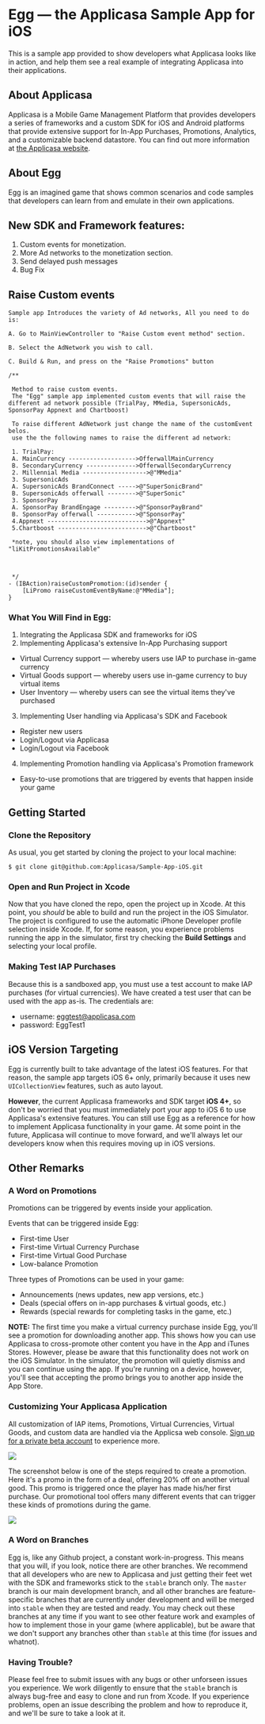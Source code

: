 # Egg &mdash; the Applicasa Sample App for iOS

This is a sample app provided to show developers what Applicasa looks like in action, and help them see a real example of integrating Applicasa into their applications.

## About Applicasa

Applicasa is a Mobile Game Management Platform that provides developers a series of frameworks and a custom SDK for iOS and Android platforms that provide extensive support for In-App Purchases, Promotions, Analytics, and a customizable backend datastore. You can find out more information at [the Applicasa website](http://applicasa.com).

## About Egg

Egg is an imagined game that shows common scenarios and code samples that developers can learn from and emulate in their own applications.

## New SDK and Framework features:
1. Custom events for monetization.
2. More Ad networks to the monetization section.
3. Send delayed push messages
4. Bug Fix


## Raise Custom events

	
	Sample app Introduces the variety of Ad networks, All you need to do is:
	
	A. Go to MainViewController to "Raise Custom event method" section.
	
	B. Select the AdNetwork you wish to call.
	
	C. Build & Run, and press on the "Raise Promotions" button


```
/**
 
 Method to raise custom events.
 The "Egg" sample app implemented custom events that will raise the different ad network possible (TrialPay, MMedia, SupersonicAds, SponsorPay Appnext and Chartboost)
 
 To raise different AdNetwork just change the name of the customEvent belos.
 use the the following names to raise the different ad network:
 
 1. TrialPay:
 A. MainCurrency ------------------->OfferwallMainCurrency
 B. SecondaryCurrency -------------->OfferwallSecondaryCurrency
 2. Millennial Media ------------------>@"MMedia"
 3. SupersonicAds
 A. SupersonicAds BrandConnect ----->@"SuperSonicBrand"
 B. SupersonicAds offerwall -------->@"SuperSonic"
 3. SponsorPay
 A. SponsorPay BrandEngage --------->@"SponsorPayBrand"
 B. SponsorPay offerwall ----------->@"SponsorPay"
 4.Appnext ---------------------------->@"Appnext"
 5.Chartboost ------------------------->@"Chartboost"
 
 *note, you should also view implementations of "liKitPromotionsAvailable"
 
 
 
 */
- (IBAction)raiseCustomPromotion:(id)sender {
    [LiPromo raiseCustomEventByName:@"MMedia"];
}
```

### What You Will Find in Egg:
1. Integrating the Applicasa SDK and frameworks for iOS
2. Implementing Applicasa's extensive In-App Purchasing support
  * Virtual Currency support &mdash; whereby users use IAP to purchase in-game currency
  * Virtual Goods support &mdash; whereby users use in-game currency to buy virtual items
  * User Inventory &mdash; whereby users can see the virtual items they've purchased
3. Implementing User handling via Applicasa's SDK and Facebook
  * Register new users
  * Login/Logout via Applicasa
  * Login/Logout via Facebook
4. Implementing Promotion handling via Applicasa's Promotion framework
  * Easy-to-use promotions that are triggered by events that happen inside your game

## Getting Started

### Clone the Repository

As usual, you get started by cloning the project to your local machine:

```
$ git clone git@github.com:Applicasa/Sample-App-iOS.git
```

### Open and Run Project in Xcode

Now that you have cloned the repo, open the project up in Xcode. At this point, you *should* be able to build and run the project in the iOS Simulator. The project is configured to use the automatic iPhone Developer profile selection inside Xcode. If, for some reason, you experience problems running the app in the simulator, first try checking the **Build Settings** and selecting your local profile.

### Making Test IAP Purchases

Because this is a sandboxed app, you must use a test account to make IAP purchases (for virtual currencies). We have created a test user that can be used with the app as-is. The credentials are:

* username: eggtest@applicasa.com
* password: EggTest1

## iOS Version Targeting

Egg is currently built to take advantage of the latest iOS features. For that reason, the sample app targets iOS 6+ only, primarily because it uses new ```UICollectionView``` features, such as auto layout.

**However**, the current Applicasa frameworks and SDK target **iOS 4+**, so don't be worried that you must immediately port your app to iOS 6 to use Applicasa's extensive features. You can still use Egg as a reference for how to implement Applicasa functionality in your game. At some point in the future, Applicasa will continue to move forward, and we'll always let our developers know when this requires moving up in iOS versions.

## Other Remarks

### A Word on Promotions

Promotions can be triggered by events inside your application.

Events that can be triggered inside Egg:
* First-time User
* First-time Virtual Currency Purchase
* First-time Virtual Good Purchase
* Low-balance Promotion

Three types of Promotions can be used in your game:
* Announcements (news updates, new app versions, etc.)
* Deals (special offers on in-app purchases & virtual goods, etc.)
* Rewards (special rewards for completing tasks in the game, etc.)

**NOTE:** The first time you make a virtual currency purchase inside Egg, you'll see a promotion for downloading another app. This shows how you can use Applicasa to cross-promote other content you have in the App and iTunes Stores. However, please be aware that this functionality does not work on the iOS Simulator. In the simulator, the promotion will quietly dismiss and you can continue using the app. If you're running on a device, however, you'll see that accepting the promo brings you to another app inside the App Store.

### Customizing Your Applicasa Application

All customization of IAP items, Promotions, Virtual Currencies, Virtual Goods, and custom data are handled via the Applicsa web console. [Sign up for a private beta account](http://applicasa.com/#Register) to experience more.

<img src="https://raw.github.com/Applicasa/Sample-App-iOS/stable/readme_imgs/web-console.png"/>

The screenshot below is one of the steps required to create a promotion. Here it's a promo in the form of a deal, offering 20% off on another virtual good. This promo is triggered once the player has made his/her first purchase. Our promotional tool offers many different events that can trigger these kinds of promotions during the game.

<img src="https://raw.github.com/Applicasa/Sample-App-iOS/stable/readme_imgs/Offer.png"/>

### A Word on Branches

Egg is, like any Github project, a constant work-in-progress. This means that you will, if you look, notice there are other branches. We recommend that all developers who are new to Applicasa and just getting their feet wet with the SDK and frameworks stick to the ```stable``` branch only. The ```master``` branch is our main development branch, and all other branches are feature-specific branches that are currently under development and will be merged into ```stable``` when they are tested and ready. You may check out these branches at any time if you want to see other feature work and examples of how to implement those in your game (where applicable), but be aware that we don't support any branches other than ```stable``` at this time (for issues and whatnot).

### Having Trouble?

Please feel free to submit issues with any bugs or other unforseen issues you experience. We work diligently to ensure that the ```stable``` branch is always bug-free and easy to clone and run from Xcode. If you experience problems, open an issue describing the problem and how to reproduce it, and we'll be sure to take a look at it.
